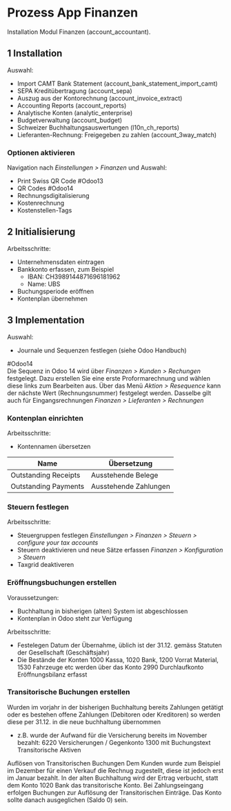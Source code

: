 # Prozess App Finanzen
Installation Modul Finanzen (account_accountant).

## 1 Installation

Auswahl:
* Import CAMT Bank Statement (account_bank_statement_import_camt)
* SEPA Kreditübertragung (account_sepa)
* Auszug aus der Kontorechnung (account_invoice_extract)
* Accounting Reports (account_reports)
* Analytische Konten (analytic_enterprise)
* Budgetverwaltung (account_budget)
* Schweizer Buchhaltungsauswertungen (l10n_ch_reports)
* Lieferanten-Rechnung: Freigegeben zu zahlen (account_3way_match)

### Optionen aktivieren
Navigation nach *Einstellungen > Finanzen* und Auswahl:
* Print Swiss QR Code #Odoo13 
* QR Codes #Odoo14
* Rechnungsdigitalisierung
* Kostenrechnung
* Kostenstellen-Tags

## 2 Initialisierung

Arbeitsschritte:
*  Unternehmensdaten eintragen
*  Bankkonto erfassen, zum Beispiel
	*  IBAN: CH3989144871696181962
	*  Name: UBS
*  Buchungsperiode eröffnen
*  Kontenplan übernehmen

## 3 Implementation
Auswahl:
* Journale und Sequenzen festlegen (siehe Odoo Handbuch)

#Odoo14  
Die Sequenz in Odoo 14 wird über *Finanzen > Kunden > Rechungen* festgelegt. Dazu erstellen Sie eine erste Proformarechnung und wählen diese links zum Bearbeiten aus. Über das Menü *Aktion > Resequence* kann der nächste Wert (Rechnungsnummer) festgelegt werden. Dasselbe gilt auch für Eingangsrechnungen *Finanzen > Lieferanten > Rechnungen*

### Kontenplan einrichten

Arbeitsschritte:
* Kontennamen übersetzen

Name | Übersetzung
-|-
Outstanding Receipts | Ausstehende Belege
Outstanding Payments | Ausstehende Zahlungen

### Steuern festlegen

Arbeitsschritte:
* Steuergruppen festlegen *Einstellungen > Finanzen > Steuern > configure your tax accounts*
* Steuern deaktivieren und neue Sätze erfassen *Finanzen > Konfiguration > Steuern*
* Taxgrid deaktiveren

### Eröffnungsbuchungen erstellen
Voraussetzungen:
* Buchhaltung in bisherigen (alten) System ist abgeschlossen
* Kontenplan in Odoo steht zur Verfügung

Arbeitsschritte:
* Festelegen Datum der Übernahme, üblich ist der 31.12. gemäss Statuten der Gesellschaft (Geschäftsjahr)
* Die Bestände der Konten 1000 Kassa, 1020 Bank, 1200 Vorrat Material, 1530 Fahrzeuge etc werden über das Konto 2990 Durchlaufkonto Eröffnungsbilanz erfasst

### Transitorische Buchungen erstellen
Wurden im vorjahr in der bisherigen Buchhaltung bereits Zahlungen getätigt oder es bestehen offene Zahlungen (Debitoren oder Kreditoren) so werden diese per 31.12. in die neue buchhaltung übernommen
* z.B. wurde der Aufwand für die Versicherung bereits im November bezahlt: 
	6220 Versicherungen / Gegenkonto 1300 mit Buchungstext Transitorische Aktiven 

Auflösen von Transitorischen Buchungen
Dem Kunden wurde zum Beispiel im Dezember für einen Verkauf die Rechnug zugestellt, diese ist jedoch erst im Januar bezahlt. In der alten Buchhaltung wird der Ertrag verbucht, statt dem Konto 1020 Bank das transitorische Konto. Bei Zahlungseingang erfolgen Buchungen zur Auflösung der Transitorischen Einträge. Das Konto sollte danach ausgeglichen (Saldo 0) sein. 

